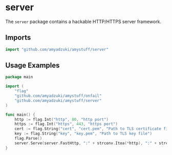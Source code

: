 # server
The `server` package contains a hackable HTTP/HTTPS server framework.

## Imports
```go
import "github.com/amyadzuki/amystuff/server"
```

## Usage Examples
```go
package main

import (
	"flag"
	"github.com/amyadzuki/amystuff/onfail"
	"github.com/amyadzuki/amystuff/server"
)

func main() {
	http := flag.Int("http", 80, "http port")
	https := flag.Int("https", 443, "https port")
	cert := flag.String("cert", "cert.pem", "Path to TLS certificate file")
	key := flag.String("key", "key.pem", "Path to TLS key file")
	flag.Parse()
	server.Serve(server.FastHttp, ":" + strconv.Itoa(*http), ":" + strconv.Itoa(*https), *cert, *key, onfail.Panic)
}
```
